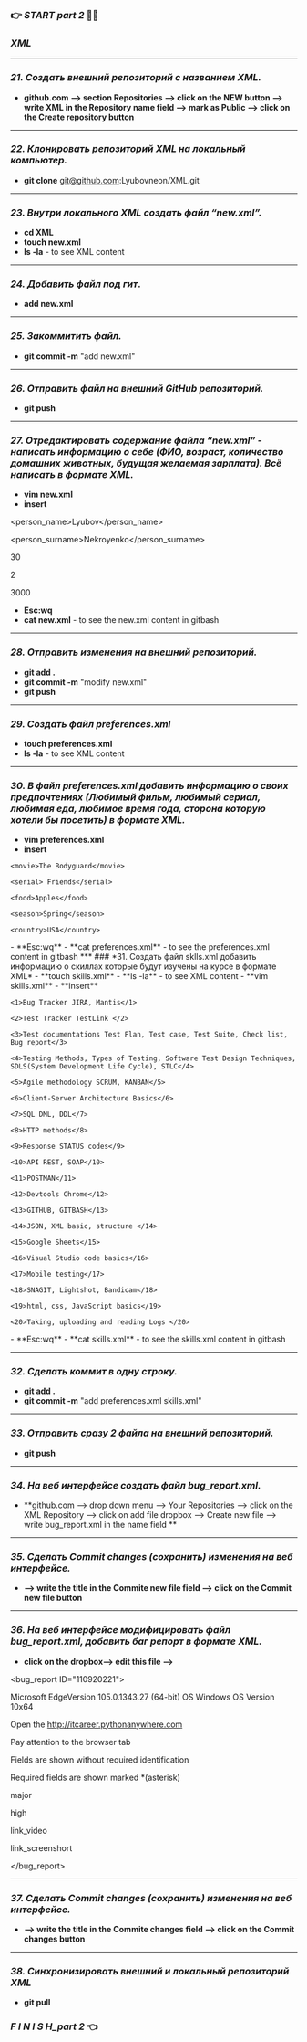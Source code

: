### 👉 *START part 2* 💙💛
### *XML*
***
### *21. Создать внешний репозиторий c названием XML.*
- **github.com --> section Repositories --> click on the NEW button --> write XML in the Repository name field --> mark as Public --> click on the Create repository button**
*** 
### *22. Клонировать репозиторий XML на локальный компьютер.*
- **git clone** git@github.com:Lyubovneon/XML.git
***
### *23. Внутри локального XML создать файл “new.xml”.*
- **cd XML**
- **touch new.xml**
- **ls -la**  -  to see XML content 
***
### *24. Добавить файл под гит*.
- **add new.xml**
***
### *25. Закоммитить файл.*
- **git commit -m** "add new.xml"
***
### *26. Отправить файл на внешний GitHub репозиторий.*
- **git push**
***
### *27. Отредактировать содержание файла “new.xml” - написать информацию о себе (ФИО, возраст, количество домашних животных, будущая желаемая зарплата). Всё написать в формате XML.*
- **vim new.xml**
- **insert**

<note>

<person_name>Lyubov</person_name>

<person_surname>Nekroyenko</person_surname>

<age>30</age>

<pets>2</pets>

<salary>3000</salary>

</note>

- **Esc:wq**
- **cat new.xml**  - to see the new.xml content in gitbash
***
### *28. Отправить изменения на внешний репозиторий.*
- **git add .**
- **git commit -m** "modify new.xml"
- **git push**
***
### *29. Создать файл preferences.xml*
- **touch preferences.xml**
- **ls -la**  -  to see XML content 
***
### *30. В файл preferences.xml добавить информацию о своих предпочтениях (Любимый фильм, любимый сериал, любимая еда, любимое время года, сторона которую хотели бы посетить) в формате XML.*
- **vim preferences.xml**
- **insert**

<note>

	<movie>The Bodyguard</movie>
	
	<serial> Friends</serial>
	
	<food>Apples</food>
	
	<season>Spring</season>
	
	<country>USA</country>
	
</note>
- **Esc:wq**
- **cat preferences.xml**  - to see the preferences.xml content in gitbash
***
### *31. Создать файл sklls.xml добавить информацию о скиллах которые будут изучены на курсе в формате XML*
- **touch skills.xml**
- **ls -la**  -  to see XML content 
- **vim skills.xml**
- **insert**

<skills>

	<1>Bug Tracker JIRA, Mantis</1>
	
	<2>Test Tracker TestLink </2>
	
    <3>Test documentations Test Plan, Test case, Test Suite, Check list, Bug report</3>
        
	<4>Testing Methods, Types of Testing, Software Test Design Techniques, SDLS(System Development Life Cycle), STLC</4>
	
	<5>Agile methodology SCRUM, KANBAN</5>
	
	<6>Client-Server Architecture Basics</6>
	
	<7>SQL DML, DDL</7>
	
	<8>HTTP methods</8>
	
	<9>Response STATUS codes</9>
	
	<10>API REST, SOAP</10>
	
	<11>POSTMAN</11>
	
	<12>Devtools Chrome</12>
	
	<13>GITHUB, GITBASH</13>
	
	<14>JSON, XML basic, structure </14>
	
	<15>Google Sheets</15>
	
	<16>Visual Studio code basics</16>
	
	<17>Mobile testing</17>
	
	<18>SNAGIT, Lightshot, Bandicam</18>
	
	<19>html, css, JavaScript basics</19>
	
	<20>Taking, uploading and reading Logs </20>
	
</skills>
- **Esc:wq**
- **cat skills.xml**  - to see the skills.xml content in gitbash

***
### *32. Сделать коммит в одну строку.*
- **git add .** 
- **git commit -m** "add preferences.xml skills.xml"
***
### *33. Отправить сразу 2 файла на внешний репозиторий.*
- **git push**
***
### *34. На веб интерфейсе создать файл bug_report.xml.*
- **github.com --> drop down menu --> Your Repositories --> click on the XML Repository --> click on add file dropbox --> Create new file --> write bug_report.xml in the name field **

***
### *35. Сделать Commit changes (сохранить) изменения на веб интерфейсе.*
- **--> write the title in the Commite new file field --> click on the Commit new file button**

***
### *36. На веб интерфейсе модифицировать файл bug_report.xml, добавить баг репорт в формате XML.*
- **click on the dropbox--> edit this file -->**

<note>

<bug_report ID="110920221">

 <Title>Fields are shown without required identification</Title>
            
<Invironment>Microsoft EdgeVersion 105.0.1343.27 (64-bit) OS Windows OS Version 10x64</Invironment>

<STR1>Open the http://itcareer.pythonanywhere.com</STR1>

<STR2>Pay attention to the browser tab</STR2>

<AR>Fields are shown without required identification</AR>

<ER>Required fields are shown marked *(asterisk)</ER>

<Severity>major</Severity>

<Priority>high</Priority>

<Attachment1>link_video</Attachment1>

<Attachment2>link_screenshort</Attachment2>

</bug_report>

</note>

***
### *37. Сделать Commit changes (сохранить) изменения на веб интерфейсе.*
- **--> write the title in the Commite changes field --> click on the Commit changes button**

***
### *38. Синхронизировать внешний и локальный репозиторий XML*
- **git pull**

###  *F I N I S H_part 2* 👈












